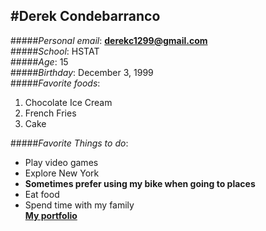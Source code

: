 #Derek Condebarranco  
---  

#####_Personal email_: **derekc1299@gmail.com**  
#####_School_: HSTAT    
#####_Age_: 15    
#####_Birthday_: December 3, 1999    
#####_Favorite foods_: 
1. Chocolate Ice Cream  
2. French Fries  
3. Cake  

#####_Favorite Things to do_:   
* Play video games  
* Explore New York  
 * **Sometimes prefer using my bike when going to places**  
* Eat food  
* Spend time with my family  
**[My portfolio](https://sites.google.com/a/hstat.org/derekc4859sep11/home)**

